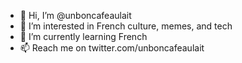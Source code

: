 - 👋 Hi, I’m @unboncafeaulait
- 👀 I’m interested in French culture, memes, and tech
- 🌱 I’m currently learning French
- 📫 Reach me on twitter.com/unboncafeaulait

<!---
unboncafeaulait/unboncafeaulait is a ✨ special ✨ repository because its `README.md` (this file) appears on your GitHub profile.
You can click the Preview link to take a look at your changes.
--->
